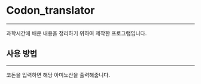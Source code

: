 # Codon_translator
-------
과학시간에 배운 내용을 정리하기 위하여 제작한 프로그램입니다.

## 사용 방법
-------
코돈을 입력하면 해당 아미노산을 출력해줍니다.
